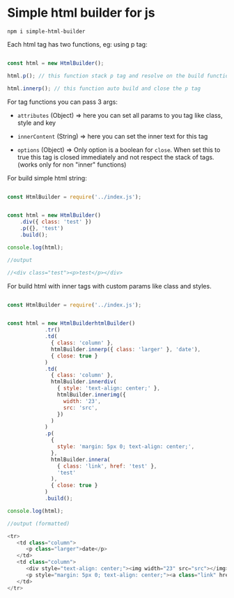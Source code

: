 # Simple html builder for js



```
npm i simple-html-builder
```



Each html tag has two functions, eg: using p tag:


```javascript

const html = new HtmlBuilder();

html.p(); // this function stack p tag and resolve on the build function

html.innerp(); // this function auto build and close the p tag


```

For tag functions you can pass 3 args:

- `attributes` (Object) => here you can set all params to you tag like class, style and key

- `innerContent` (String) => here you can set the inner text for this tag

- `options` (Object) => Only option is a boolean for `close`. When set this to true this tag is closed immediately and not respect the stack of tags. (works only for non "inner" functions)



For build simple html string:

```javascript

const HtmlBuilder = require('../index.js');


const html = new HtmlBuilder()
    .div({ class: 'test' })
    .p({}, 'test')
    .build();

console.log(html);

//output

//<div class="test"><p>test</p></div>

```

For build html with inner tags with custom params like class and styles.

```javascript

const HtmlBuilder = require('../index.js');


const html = new HtmlBuilderhtmlBuilder()
            .tr()
            .td(
              { class: 'column' },
              htmlBuilder.innerp({ class: 'larger' }, 'date'),
              { close: true }
            )
            .td(
              { class: 'column' },
              htmlBuilder.innerdiv(
                { style: 'text-align: center;' },
                htmlBuilder.innerimg({
                  width: '23',
                  src: 'src',
                })
              )
            )
            .p(
              {
                style: 'margin: 5px 0; text-align: center;',
              },
              htmlBuilder.innera(
                { class: 'link', href: 'test' },
                'test'
              ),
              { close: true }
            )
            .build();

console.log(html);

//output (formatted)

<tr>
   <td class="column">
      <p class="larger">date</p>
   </td>
   <td class="column">
      <div style="text-align: center;"><img width="23" src="src"></img></div>
      <p style="margin: 5px 0; text-align: center;"><a class="link" href="test">test</a></p>
   </td>
</tr>

```
